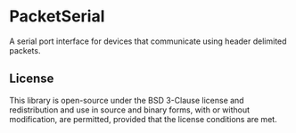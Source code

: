 # PacketSerial

A serial port interface for devices that communicate using header delimited packets.


## License

This library is open-source under the BSD 3-Clause license and redistribution and use in source and binary forms, with or without modification, are permitted, provided that the license conditions are met. 